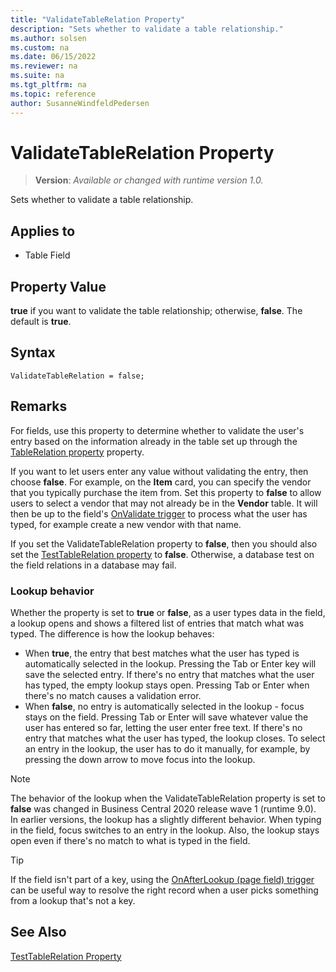 ```yaml
---
title: "ValidateTableRelation Property"
description: "Sets whether to validate a table relationship."
ms.author: solsen
ms.custom: na
ms.date: 06/15/2022
ms.reviewer: na
ms.suite: na
ms.tgt_pltfrm: na
ms.topic: reference
author: SusanneWindfeldPedersen
---
```

[//]: # (START>DO_NOT_EDIT)
[//]: # (IMPORTANT:Do not edit any of the content between here and the END>DO_NOT_EDIT.)
[//]: # (Any modifications should be made in the .xml files in the ModernDev repo.)
# ValidateTableRelation Property
> **Version**: _Available or changed with runtime version 1.0._

Sets whether to validate a table relationship.

## Applies to
-   Table Field

[//]: # (IMPORTANT: END>DO_NOT_EDIT)


## Property Value

**true** if you want to validate the table relationship; otherwise, **false**. The default is **true**.  

## Syntax

```AL
ValidateTableRelation = false;
```
  
## Remarks

For fields, use this property to determine whether to validate the user's entry based on the information already in the table set up through the [TableRelation property](devenv-tablerelation-property.md) property.  
  
If you want to let users enter any value without validating the entry, then choose **false**. For example, on the **Item** card, you can specify the vendor that you typically purchase the item from. Set this property to **false** to allow users to select a vendor that may not already be in the **Vendor** table. It will then be up to the field's [OnValidate trigger](../triggers-auto/field/devenv-onvalidate-field-trigger.md) to process what the user has typed, for example create a new vendor with that name.
  
If you set the ValidateTableRelation property to **false**, then you should also set the [TestTableRelation property](devenv-testtablerelation-property.md) to **false**. Otherwise, a database test on the field relations in a database may fail.  

### Lookup behavior

Whether the property is set to **true** or **false**, as a user types data in the field, a lookup opens and shows a filtered list of entries that match what was typed. The difference is how the lookup behaves:

- When **true**, the entry that best matches what the user has typed is automatically selected in the lookup. Pressing the Tab or Enter key will save the selected entry. If there's no entry that matches what the user has typed, the empty lookup stays open. Pressing Tab or Enter when there's no match causes a validation error.
- When **false**, no entry is automatically selected in the lookup - focus stays on the field. Pressing Tab or Enter will save whatever value the user has entered so far, letting the user enter free text. If there's no entry that matches what the user has typed, the lookup closes. To select an entry in the lookup, the user has to do it manually, for example, by pressing the down arrow to move focus into the lookup.

> [!NOTE]
> The behavior of the lookup when the ValidateTableRelation property is set to **false** was changed in Business Central 2020 release wave 1 (runtime 9.0). In earlier versions, the lookup has a slightly different behavior. When typing in the field, focus switches to an entry in the lookup. Also, the lookup stays open even if there's no match to what is typed in the field.

> [!TIP]
> If the field isn't part of a key, using the [OnAfterLookup (page field) trigger](../triggers-auto/pagefield/devenv-onafterlookup-pagefield-trigger.md) can be useful way to resolve the right record when a user picks something from a lookup that's not a key.

## See Also  

[TestTableRelation Property](devenv-testtablerelation-property.md)
